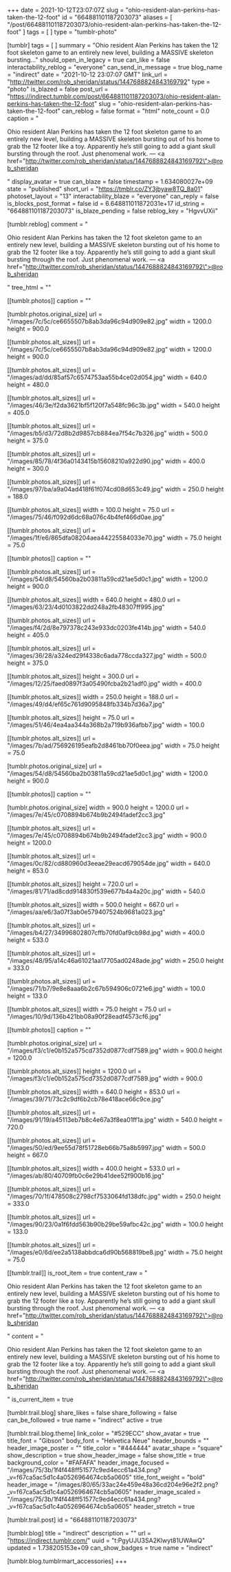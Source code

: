 +++
date = 2021-10-12T23:07:07Z
slug = "ohio-resident-alan-perkins-has-taken-the-12-foot"
id = "664881101187203073"
aliases = [ "/post/664881101187203073/ohio-resident-alan-perkins-has-taken-the-12-foot" ]
tags = [ ]
type = "tumblr-photo"

[tumblr]
tags = [ ]
summary = "Ohio resident Alan Perkins has taken the 12 foot skeleton game to an entirely new level, building a MASSIVE skeleton bursting..."
should_open_in_legacy = true
can_like = false
interactability_reblog = "everyone"
can_send_in_message = true
blog_name = "indirect"
date = "2021-10-12 23:07:07 GMT"
link_url = "http://twitter.com/rob_sheridan/status/1447688824843169792"
type = "photo"
is_blazed = false
post_url = "https://indirect.tumblr.com/post/664881101187203073/ohio-resident-alan-perkins-has-taken-the-12-foot"
slug = "ohio-resident-alan-perkins-has-taken-the-12-foot"
can_reblog = false
format = "html"
note_count = 0.0
caption = "<p>Ohio resident Alan Perkins has taken the 12 foot skeleton game to an entirely new level, building a MASSIVE skeleton bursting out of his home to grab the 12 footer like a toy. Apparently he&rsquo;s still going to add a giant skull bursting through the roof. Just phenomenal work. — <a href=\"http://twitter.com/rob_sheridan/status/1447688824843169792\">@rob_sheridan</a></p>"
display_avatar = true
can_blaze = false
timestamp = 1.634080027e+09
state = "published"
short_url = "https://tmblr.co/ZY3jbyaw8TQ_8a01"
photoset_layout = "13"
interactability_blaze = "everyone"
can_reply = false
is_blocks_post_format = false
id = 6.648811011872031e+17
id_string = "664881101187203073"
is_blaze_pending = false
reblog_key = "HgvvUXii"

[tumblr.reblog]
comment = "<p>Ohio resident Alan Perkins has taken the 12 foot skeleton game to an entirely new level, building a MASSIVE skeleton bursting out of his home to grab the 12 footer like a toy. Apparently he’s still going to add a giant skull bursting through the roof. Just phenomenal work. — <a href=\"http://twitter.com/rob_sheridan/status/1447688824843169792\">@rob_sheridan</a></p>"
tree_html = ""

[[tumblr.photos]]
caption = ""

[tumblr.photos.original_size]
url = "/images/7c/5c/ce6655507b8ab3da96c94d909e82.jpg"
width = 1200.0
height = 900.0

[[tumblr.photos.alt_sizes]]
url = "/images/7c/5c/ce6655507b8ab3da96c94d909e82.jpg"
width = 1200.0
height = 900.0

[[tumblr.photos.alt_sizes]]
url = "/images/ad/dd/85af57c6574753aa55b4ce02d054.jpg"
width = 640.0
height = 480.0

[[tumblr.photos.alt_sizes]]
url = "/images/46/3e/f2da3621bf5f120f7a548fc96c3b.jpg"
width = 540.0
height = 405.0

[[tumblr.photos.alt_sizes]]
url = "/images/b5/d3/72d8b2d9857cb884ea7f54c7b326.jpg"
width = 500.0
height = 375.0

[[tumblr.photos.alt_sizes]]
url = "/images/85/78/4f36a0143415b15608210a922d90.jpg"
width = 400.0
height = 300.0

[[tumblr.photos.alt_sizes]]
url = "/images/97/ba/a9a04ad418f61f074cd08d653c49.jpg"
width = 250.0
height = 188.0

[[tumblr.photos.alt_sizes]]
width = 100.0
height = 75.0
url = "/images/75/46/f092d6dc68a076c4b4fef466d0ae.jpg"

[[tumblr.photos.alt_sizes]]
url = "/images/1f/e6/865dfa08204aea44225584033e70.jpg"
width = 75.0
height = 75.0

[[tumblr.photos]]
caption = ""

[[tumblr.photos.alt_sizes]]
url = "/images/54/d8/54560ba2b03811a59cd21ae5d0c1.jpg"
width = 1200.0
height = 900.0

[[tumblr.photos.alt_sizes]]
width = 640.0
height = 480.0
url = "/images/63/23/4d0103822dd248a2fb48307ff995.jpg"

[[tumblr.photos.alt_sizes]]
url = "/images/f4/2d/8e797378c243e933dc0203fe414b.jpg"
width = 540.0
height = 405.0

[[tumblr.photos.alt_sizes]]
url = "/images/36/28/a324ed29f4338c6ada778ccda327.jpg"
width = 500.0
height = 375.0

[[tumblr.photos.alt_sizes]]
height = 300.0
url = "/images/12/25/faed0897f3a05490fcba2b21adf0.jpg"
width = 400.0

[[tumblr.photos.alt_sizes]]
width = 250.0
height = 188.0
url = "/images/49/d4/ef65c761d9095848fb334b7d36a7.jpg"

[[tumblr.photos.alt_sizes]]
height = 75.0
url = "/images/51/46/4ea4aa344a368b2a719b936afbb7.jpg"
width = 100.0

[[tumblr.photos.alt_sizes]]
url = "/images/7b/ad/756926195eafb2d8461bb70f0eea.jpg"
width = 75.0
height = 75.0

[tumblr.photos.original_size]
url = "/images/54/d8/54560ba2b03811a59cd21ae5d0c1.jpg"
width = 1200.0
height = 900.0

[[tumblr.photos]]
caption = ""

[tumblr.photos.original_size]
width = 900.0
height = 1200.0
url = "/images/7e/45/c0708894b674b9b2494fadef2cc3.jpg"

[[tumblr.photos.alt_sizes]]
url = "/images/7e/45/c0708894b674b9b2494fadef2cc3.jpg"
width = 900.0
height = 1200.0

[[tumblr.photos.alt_sizes]]
url = "/images/0c/82/cd880960d3eeae29eacd679054de.jpg"
width = 640.0
height = 853.0

[[tumblr.photos.alt_sizes]]
height = 720.0
url = "/images/81/71/ad8cdd914830f539e677b4a4a20c.jpg"
width = 540.0

[[tumblr.photos.alt_sizes]]
width = 500.0
height = 667.0
url = "/images/aa/e6/3a07f3ab0e579407524b9681a023.jpg"

[[tumblr.photos.alt_sizes]]
url = "/images/b4/27/34996802807cffb70fd0af9cb98d.jpg"
width = 400.0
height = 533.0

[[tumblr.photos.alt_sizes]]
url = "/images/48/95/a14c46a61021aa17705ad0248ade.jpg"
width = 250.0
height = 333.0

[[tumblr.photos.alt_sizes]]
url = "/images/71/b7/9e8e8aaa6b2c67b594906c0721e6.jpg"
width = 100.0
height = 133.0

[[tumblr.photos.alt_sizes]]
width = 75.0
height = 75.0
url = "/images/10/9d/136b421bb08a90f28eadf4573cf6.jpg"

[[tumblr.photos]]
caption = ""

[tumblr.photos.original_size]
url = "/images/f3/c1/e0b152a575cd7352d0877cdf7589.jpg"
width = 900.0
height = 1200.0

[[tumblr.photos.alt_sizes]]
height = 1200.0
url = "/images/f3/c1/e0b152a575cd7352d0877cdf7589.jpg"
width = 900.0

[[tumblr.photos.alt_sizes]]
width = 640.0
height = 853.0
url = "/images/39/71/73c2c9df6b2cb78e418ace66c9ce.jpg"

[[tumblr.photos.alt_sizes]]
url = "/images/91/19/a45113eb7b8c4e67a3f8ea01ff1a.jpg"
width = 540.0
height = 720.0

[[tumblr.photos.alt_sizes]]
url = "/images/50/ed/9ee55d78f51728eb66b75a8b5997.jpg"
width = 500.0
height = 667.0

[[tumblr.photos.alt_sizes]]
width = 400.0
height = 533.0
url = "/images/ab/80/40709fb0c6e29b41dee52f900b16.jpg"

[[tumblr.photos.alt_sizes]]
url = "/images/70/1f/478508c2798cf7533064fd138dfc.jpg"
width = 250.0
height = 333.0

[[tumblr.photos.alt_sizes]]
url = "/images/90/23/0a1f6fdd563b90b29be59afbc42c.jpg"
width = 100.0
height = 133.0

[[tumblr.photos.alt_sizes]]
url = "/images/e0/6d/ee2a5138abbdca6d90b568819be8.jpg"
width = 75.0
height = 75.0

[[tumblr.trail]]
is_root_item = true
content_raw = "<p>Ohio resident Alan Perkins has taken the 12 foot skeleton game to an entirely new level, building a MASSIVE skeleton bursting out of his home to grab the 12 footer like a toy. Apparently he’s still going to add a giant skull bursting through the roof. Just phenomenal work. — <a href=\"http://twitter.com/rob_sheridan/status/1447688824843169792\">@rob_sheridan</a></p>"
content = "<p>Ohio resident Alan Perkins has taken the 12 foot skeleton game to an entirely new level, building a MASSIVE skeleton bursting out of his home to grab the 12 footer like a toy. Apparently he&rsquo;s still going to add a giant skull bursting through the roof. Just phenomenal work. &mdash; <a href=\"http://twitter.com/rob_sheridan/status/1447688824843169792\">@rob_sheridan</a></p>"
is_current_item = true

[tumblr.trail.blog]
share_likes = false
share_following = false
can_be_followed = true
name = "indirect"
active = true

[tumblr.trail.blog.theme]
link_color = "#529ECC"
show_avatar = true
title_font = "Gibson"
body_font = "Helvetica Neue"
header_bounds = ""
header_image_poster = ""
title_color = "#444444"
avatar_shape = "square"
show_description = true
show_header_image = false
show_title = true
background_color = "#FAFAFA"
header_image_focused = "/images/75/3b/1f4f448ff51577c9ed4ecc61a434.png?_v=f67ca5ac5d1c4a0526964674cb5a0605"
title_font_weight = "bold"
header_image = "/images/80/65/33ac24e459e48a36cd204e96e2f2.png?_v=f67ca5ac5d1c4a0526964674cb5a0605"
header_image_scaled = "/images/75/3b/1f4f448ff51577c9ed4ecc61a434.png?_v=f67ca5ac5d1c4a0526964674cb5a0605"
header_stretch = true

[tumblr.trail.post]
id = "664881101187203073"

[tumblr.blog]
title = "indirect"
description = ""
url = "https://indirect.tumblr.com/"
uuid = "t:PgyUJU3SA2Klwyt81UWAwQ"
updated = 1.738205153e+09
can_show_badges = true
name = "indirect"

[tumblr.blog.tumblrmart_accessories]
+++

